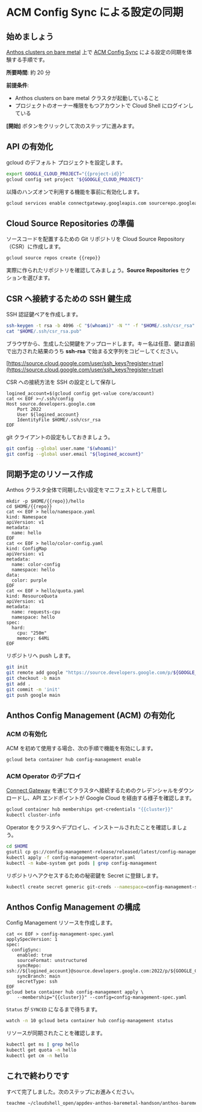 # ACM Config Sync による設定の同期

<walkthrough-watcher-constant key="region" value="asia-northeast1"></walkthrough-watcher-constant>
<walkthrough-watcher-constant key="zone" value="asia-northeast1-c"></walkthrough-watcher-constant>
<walkthrough-watcher-constant key="sa" value="sa-baremetal"></walkthrough-watcher-constant>
<walkthrough-watcher-constant key="cluster" value="baremetal-trial"></walkthrough-watcher-constant>
<walkthrough-watcher-constant key="vm-workst" value="workstation"></walkthrough-watcher-constant>
<walkthrough-watcher-constant key="repo" value="anthos-sample-app"></walkthrough-watcher-constant>

## 始めましょう

[Anthos clusters on bare metal](https://cloud.google.com/anthos/clusters/docs/bare-metal?hl=ja) 上で [ACM Config Sync](https://cloud.google.com/anthos-config-management/docs/config-sync-overview?hl=ja) による設定の同期を体験する手順です。

**所要時間**: 約 20 分

**前提条件**:

- Anthos clusters on bare metal クラスタが起動していること
- プロジェクトのオーナー権限をもつアカウントで Cloud Shell にログインしている

**[開始]** ボタンをクリックして次のステップに進みます。

## API の有効化

gcloud のデフォルト プロジェクトを設定します。

```bash
export GOOGLE_CLOUD_PROJECT="{{project-id}}"
gcloud config set project "${GOOGLE_CLOUD_PROJECT}"
```

以降のハンズオンで利用する機能を事前に有効化します。

```bash
gcloud services enable connectgateway.googleapis.com sourcerepo.googleapis.com
```

## Cloud Source Repositories の準備

ソースコードを配置するための Git リポジトリを Cloud Source Repository（CSR）に作成します。

```bash
gcloud source repos create {{repo}}
```

実際に作られたリポジトリを確認してみましょう。**Source Repositories** セクションを選びます。

<walkthrough-menu-navigation sectionId="CLOUDDEV_SECTION"></walkthrough-menu-navigation>

## CSR へ接続するための SSH 鍵生成

SSH 認証鍵ペアを作成します。

```bash
ssh-keygen -t rsa -b 4096 -C "$(whoami)" -N "" -f "$HOME/.ssh/csr_rsa"
cat "$HOME/.ssh/csr_rsa.pub"
```

ブラウザから、生成した公開鍵をアップロードします。キー名は任意、鍵は直前で出力された結果のうち **ssh-rsa** で始まる文字列をコピーしてください。

[https://source.cloud.google.com/user/ssh_keys?register=true](https://source.cloud.google.com/user/ssh_keys?register=true)

CSR への接続方法を SSH の設定として保存し

```text
logined_account=$(gcloud config get-value core/account)
cat << EOF >~/.ssh/config
Host source.developers.google.com
    Port 2022
    User ${logined_account}
    IdentityFile $HOME/.ssh/csr_rsa
EOF
```

git クライアントの設定もしておきましょう。

```bash
git config --global user.name "$(whoami)"
git config --global user.email "${logined_account}"
```

##  同期予定のリソース作成

Anthos クラスタ全体で同期したい設定をマニフェストとして用意し

```text
mkdir -p $HOME/{{repo}}/hello
cd $HOME/{{repo}}
cat << EOF > hello/namespace.yaml
kind: Namespace
apiVersion: v1
metadata:
  name: hello
EOF
cat << EOF > hello/color-config.yaml
kind: ConfigMap
apiVersion: v1
metadata:
  name: color-config
  namespace: hello
data:
  color: purple
EOF
cat << EOF > hello/quota.yaml
kind: ResourceQuota
apiVersion: v1
metadata:
  name: requests-cpu
  namespace: hello
spec:
  hard:
    cpu: "250m"
    memory: 64Mi
EOF
```

リポジトリへ push します。

```bash
git init
git remote add google "https://source.developers.google.com/p/${GOOGLE_CLOUD_PROJECT}/r/{{repo}}"
git checkout -b main
git add .
git commit -m 'init'
git push google main
```

## Anthos Config Management (ACM) の有効化

### ACM の有効化

ACM を初めて使用する場合、次の手順で機能を有効にします。

```bash
gcloud beta container hub config-management enable
```

### ACM Operator のデプロイ

[Connect Gateway](https://cloud.google.com/anthos/multicluster-management/gateway?hl=ja) を通じてクラスタへ接続するためのクレデンシャルをダウンロードし、API エンドポイントが Google Cloud を経由する様子を確認します。

```bash
gcloud container hub memberships get-credentials "{{cluster}}"
kubectl cluster-info
```

Operator をクラスタへデプロイし、インストールされたことを確認しましょう。

```bash
cd $HOME
gsutil cp gs://config-management-release/released/latest/config-management-operator.yaml config-management-operator.yaml
kubectl apply -f config-management-operator.yaml
kubectl -n kube-system get pods | grep config-management
```

リポジトリへアクセスするための秘密鍵を Secret に登録します。

```bash
kubectl create secret generic git-creds --namespace=config-management-system --from-file=ssh=$HOME/.ssh/csr_rsa
```

## Anthos Config Management の構成

Config Management リソースを作成します。

```text
cat << EOF > config-management-spec.yaml
applySpecVersion: 1
spec:
  configSync:
    enabled: true
    sourceFormat: unstructured
    syncRepo: ssh://${logined_account}@source.developers.google.com:2022/p/${GOOGLE_CLOUD_PROJECT}/r/{{repo}}
    syncBranch: main
    secretType: ssh
EOF
gcloud beta container hub config-management apply \
    --membership="{{cluster}}" --config=config-management-spec.yaml
```

`Status` が `SYNCED` になるまで待ちます。

```bash
watch -n 10 gcloud beta container hub config-management status
```

リソースが同期されたことを確認します。

```bash
kubectl get ns | grep hello
kubectl get quota -n hello
kubectl get cm -n hello
```

## これで終わりです

<walkthrough-conclusion-trophy></walkthrough-conclusion-trophy>

すべて完了しました。次のステップにお進みください。

```bash
teachme ~/cloudshell_open/appdev-anthos-baremetal-handson/anthos-baremetal/03-policycontroller.md
```
